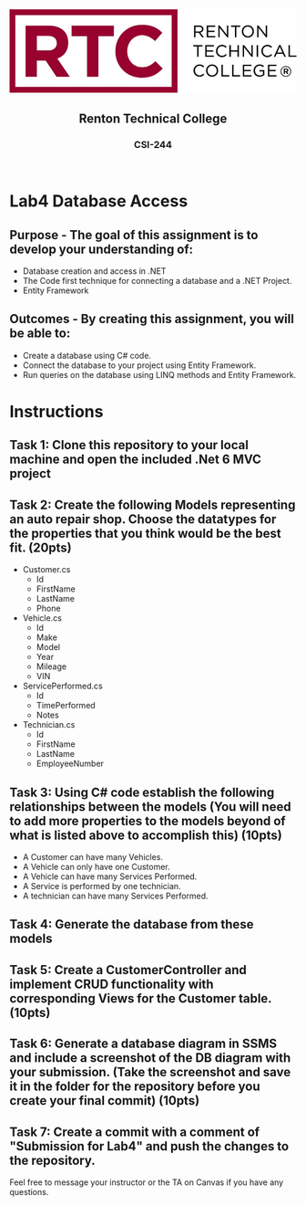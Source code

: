<div align="center">  
    <img src="Images/logo.jpg" alt="Logo">
    <h2>Renton Technical College</h2>
    <h3>CSI-244</h3>
</div>
<br>

# Lab4 Database Access

## Purpose - The goal of this assignment is to develop your understanding of:
 - Database creation and access in .NET
 - The Code first technique for connecting a database and a .NET Project.
 - Entity Framework

## Outcomes - By creating this assignment, you will be able to:
 - Create a database using C# code.
 - Connect the database to your project using Entity Framework.
 - Run queries on the database using LINQ methods and Entity Framework.

# Instructions

## Task 1: Clone this repository to your local machine and open the included .Net 6 MVC project

## Task 2: Create the following Models representing an auto repair shop. Choose the datatypes for the properties that you think would be the best fit. (20pts)
 - Customer.cs
    - Id
    - FirstName
    - LastName
    - Phone
- Vehicle.cs
    - Id
    - Make
    - Model
    - Year
    - Mileage
    - VIN
 - ServicePerformed.cs
    - Id
    - TimePerformed
    - Notes
 - Technician.cs
    - Id
    - FirstName
    - LastName
    - EmployeeNumber

## Task 3: Using C# code establish the following relationships between the models (You will need to add more properties to the models beyond of what is listed above to accomplish this) (10pts)
 - A Customer can have many Vehicles.
 - A Vehicle can only have one Customer.
 - A Vehicle can have many Services Performed.
 - A Service is performed by one technician.
 - A technician can have many Services Performed.

## Task 4: Generate the database from these models

## Task 5: Create a CustomerController and implement CRUD functionality with corresponding Views for the Customer table. (10pts)

## Task 6: Generate a database diagram in SSMS and include a screenshot of the DB diagram with your submission. (Take the screenshot and save it in the folder for the repository before you create your final commit) (10pts)

## Task 7: Create a commit with a comment of "Submission for Lab4" and push the changes to the repository.


Feel free to message your instructor or the TA on Canvas if you have any questions.

